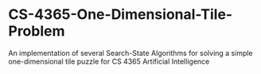 # CS-4365-One-Dimensional-Tile-Problem
An implementation of several Search-State Algorithms for solving a simple one-dimensional tile puzzle for CS 4365 Artificial Intelligence
